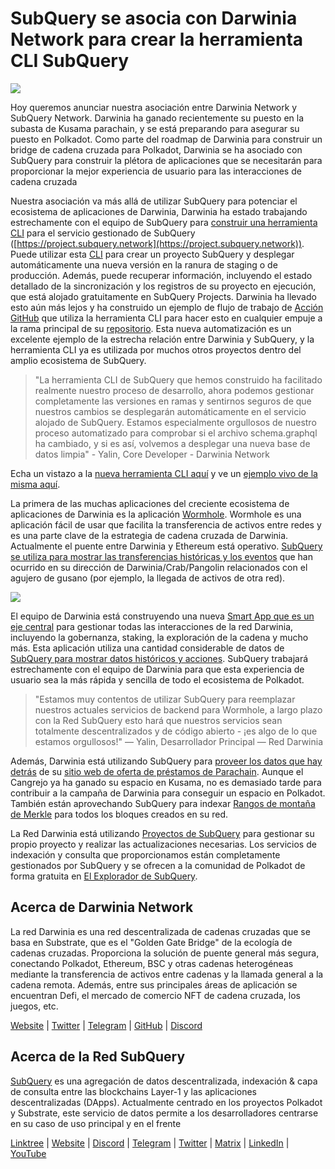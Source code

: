 # SubQuery se asocia con Darwinia Network para crear la herramienta CLI SubQuery

![](https://miro.medium.com/max/1400/1*96OGWsQrxNGC5rblYxhdAw.jpeg)

Hoy queremos anunciar nuestra asociación entre Darwinia Network y SubQuery Network. Darwinia ha ganado recientemente su puesto en la subasta de Kusama parachain, y se está preparando para asegurar su puesto en Polkadot. Como parte del roadmap de Darwinia para construir un bridge de cadena cruzada para Polkadot, Darwinia se ha asociado con SubQuery para construir la plétora de aplicaciones que se necesitarán para proporcionar la mejor experiencia de usuario para las interacciones de cadena cruzada

Nuestra asociación va más allá de utilizar SubQuery para potenciar el ecosistema de aplicaciones de Darwinia, Darwinia ha estado trabajando estrechamente con el equipo de SubQuery para [construir una herramienta CLI](https://github.com/fewensa/subquery-cli) para el servicio gestionado de SubQuery ([https://project.subquery.network](https://project.subquery.network)). Puede utilizar esta [CLI](https://github.com/fewensa/subquery-cli) para crear un proyecto SubQuery y desplegar automáticamente una nueva versión en la ranura de staging o de producción. Además, puede recuperar información, incluyendo el estado detallado de la sincronización y los registros de su proyecto en ejecución, que está alojado gratuitamente en SubQuery Projects. Darwinia ha llevado esto aún más lejos y ha construido un ejemplo de flujo de trabajo de [Acción GitHub](https://github.com/darwinia-network/bridger/blob/master/.github/workflows/subquery-prod.yml) que utiliza la herramienta CLI para hacer esto en cualquier empuje a la rama principal de su [repositorio](https://github.com/darwinia-network/bridger/blob/master/.github/workflows/subquery-prod.yml). Esta nueva automatización es un excelente ejemplo de la estrecha relación entre Darwinia y SubQuery, y la herramienta CLI ya es utilizada por muchos otros proyectos dentro del amplio ecosistema de SubQuery.
> "La herramienta CLI de SubQuery que hemos construido ha facilitado realmente nuestro proceso de desarrollo, ahora podemos gestionar completamente las versiones en ramas y sentirnos seguros de que nuestros cambios se desplegarán automáticamente en el servicio alojado de SubQuery. Estamos especialmente orgullosos de nuestro proceso automatizado para comprobar si el archivo schema.graphql ha cambiado, y si es así, volvemos a desplegar una nueva base de datos limpia" - Yalin, Core Developer - Darwinia Network


Echa un vistazo a la [nueva herramienta CLI aquí](https://github.com/fewensa/subquery-cli) y ve un [ejemplo vivo de la misma aquí](https://github.com/darwinia-network/bridger/blob/master/.github/workflows/subquery-prod.yml).

La primera de las muchas aplicaciones del creciente ecosistema de aplicaciones de Darwinia es la aplicación [Wormhole](https://wormhole.darwinia.network/). Wormhole es una aplicación fácil de usar que facilita la transferencia de activos entre redes y es una parte clave de la estrategia de cadena cruzada de Darwinia. Actualmente el puente entre Darwinia y Ethereum está operativo. [SubQuery se utiliza para mostrar las transferencias históricas y los eventos](https://explorer.subquery.network/subquery/darwinia-network/wormhole-darwinia) que han ocurrido en su dirección de Darwinia/Crab/Pangolin relacionados con el agujero de gusano (por ejemplo, la llegada de activos de otra red).

![](https://miro.medium.com/max/1400/1*p3V-lvW6BmEVZXaDYDY7mw.png)

El equipo de Darwinia está construyendo una nueva [Smart App que es un eje central](https://apps.darwinia.network/) para gestionar todas las interacciones de la red Darwinia, incluyendo la gobernanza, staking, la exploración de la cadena y mucho más. Esta aplicación utiliza una cantidad considerable de datos de [SubQuery para mostrar datos históricos y acciones](https://explorer.subquery.network/subquery/darwinia-network/smart-app-crab). SubQuery trabajará estrechamente con el equipo de Darwinia para que esta experiencia de usuario sea la más rápida y sencilla de todo el ecosistema de Polkadot.
> "Estamos muy contentos de utilizar SubQuery para reemplazar nuestros actuales servicios de backend para Wormhole, a largo plazo con la Red SubQuery esto hará que nuestros servicios sean totalmente descentralizados y de código abierto - ¡es algo de lo que estamos orgullosos!" — Yalin, Desarrollador Principal — Red Darwinia


Además, Darwinia está utilizando SubQuery para [proveer los datos que hay detrás](https://explorer.subquery.network/subquery/darwinia-network/home-plo-polkadot) de su [sitio web de oferta de préstamos de Parachain](https://darwinia.network/plo_contribute). Aunque el Cangrejo ya ha ganado su espacio en Kusama, no es demasiado tarde para contribuir a la campaña de Darwinia para conseguir un espacio en Polkadot. También están aprovechando SubQuery para indexar [Rangos de montaña de Merkle](https://explorer.subquery.network/subquery/darwinia-network/darwinia-mmr) para todos los bloques creados en su red.

La Red Darwinia está utilizando [Proyectos de SubQuery](https://project.subquery.network/) para gestionar su propio proyecto y realizar las actualizaciones necesarias. Los servicios de indexación y consulta que proporcionamos están completamente gestionados por SubQuery y se ofrecen a la comunidad de Polkadot de forma gratuita en [El Explorador de SubQuery](https://explorer.subquery.network/).

## Acerca de Darwinia Network

La red Darwinia es una red descentralizada de cadenas cruzadas que se basa en Substrate, que es el "Golden Gate Bridge" de la ecología de cadenas cruzadas. Proporciona la solución de puente general más segura, conectando Polkadot, Ethereum, BSC y otras cadenas heterogéneas mediante la transferencia de activos entre cadenas y la llamada general a la cadena remota. Además, entre sus principales áreas de aplicación se encuentran Defi, el mercado de comercio NFT de cadena cruzada, los juegos, etc.

[Website](https://darwinia.network/) | [Twitter](https://twitter.com/DarwiniaNetwork) | [Telegram](https://t.me/DarwiniaNetwork) | [GitHub](https://github.com/darwinia-network) | [Discord](https://discord.gg/KMZVeyM)

## Acerca de la Red SubQuery

[SubQuery](https://subquery.network/) es una agregación de datos descentralizada, indexación & capa de consulta entre las blockchains Layer-1 y las aplicaciones descentralizadas (DApps). Actualmente centrado en los proyectos Polkadot y Substrate, este servicio de datos permite a los desarrolladores centrarse en su caso de uso principal y en el frente

[Linktree](https://linktr.ee/subquerynetwork) | [Website](https://subquery.network/) | [Discord](https://discord.com/invite/78zg8aBSMG) | [Telegram](https://t.me/subquerynetwork) | [Twitter](https://twitter.com/subquerynetwork) | [Matrix](https://matrix.to/#/#subquery:matrix.org) | [LinkedIn](https://www.linkedin.com/company/subquery) | [YouTube](https://www.youtube.com/channel/UCi1a6NUUjegcLHDFLr7CqLw)
